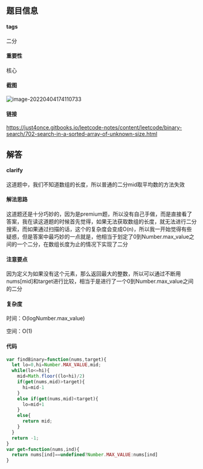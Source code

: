 ## 题目信息

#### tags 

二分

#### 重要性

核心

#### 截图

![image-20220404174110733](https://khanwangpic.oss-cn-beijing.aliyuncs.com/img/image-20220404174110733.png)

#### 链接

https://just4once.gitbooks.io/leetcode-notes/content/leetcode/binary-search/702-search-in-a-sorted-array-of-unknown-size.html

## 解答

#### clarify

这道题中，我们不知道数组的长度，所以普通的二分mid取平均数的方法失效

#### 解法思路

这道题还是十分巧妙的，因为是premium题，所以没有自己手做，而是直接看了答案，我在读这道题的时候首先觉得，如果无法获取数组的长度，就无法进行二分搜索，而如果通过扫描的话，这个的复杂度会变成O(n)，所以我一开始觉得有些疑惑，但是答案中最巧妙的一点就是，他相当于划定了0到Number.max_value之间的一个二分，在数组长度为止的情况下实现了二分

#### 注意要点

因为定义为如果没有这个元素，那么返回最大的整数，所以可以通过不断用nums[mid]和target进行比较，相当于是进行了一个0到Number.max_value之间的二分

#### 复杂度

时间：O(logNumber.max_value)

空间：O(1)

#### 代码

```javascript
var findBinary=function(nums,target){
  let lo=0,hi=Number.MAX_VALUE,mid;
  while(lo<=hi){
    mid=Math.floor((lo+hi)/2)
    if(get(nums,mid)>target){
      hi=mid-1
    }
    else if(get(nums,mid)<target){
      lo=mid+1
    }
    else{
      return mid;
    }
  }
  return -1;
}
var get=function(nums,ind){
  return nums[ind]==undefined?Number.MAX_VALUE:nums[ind]
}
```





